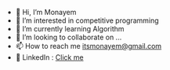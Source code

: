 - 👋 Hi, I’m Monayem
- 👀 I’m interested in competitive programming
- 🌱 I’m currently learning Algorithm
- 💞️ I’m looking to collaborate on ...
- 📫 How to reach me itsmonayem@gmail.com
- 🧷 LinkedIn : <a href="https://www.linkedin.com/in/md-monayem-hossain-a55b44209" target="_blank">Click me</a>
<!---
itsmonayem/itsmonayem is a ✨ special ✨ repository because its `README.md` (this file) appears on your GitHub profile.
You can click the Preview link to take a look at your changes.
--->
